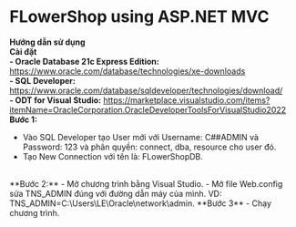 # FLowerShop using ASP.NET MVC
**Hướng dẫn sử dụng**
<br>
**Cài đặt**
<br>
**- Oracle Database 21c Express Edition:** https://www.oracle.com/database/technologies/xe-downloads
<br>
**- SQL Developer:** https://www.oracle.com/database/sqldeveloper/technologies/download/
<br>
**- ODT for Visual Studio:** https://marketplace.visualstudio.com/items?itemName=OracleCorporation.OracleDeveloperToolsForVisualStudio2022
<br>
**Bước 1:**
- Vào SQL Developer tạo User mới với Username: C##ADMIN và Password: 123 và phân quyền: connect, dba, resource cho user đó.
- Tạo New Connection với tên là: FLowerShopDB.
<br>
**Bước 2:**
- Mở chương trình bằng Visual Studio.
- Mở file Web.config sửa TNS_ADMIN đúng với đường dẫn máy của mình. VD: TNS_ADMIN=C:\Users\LE\Oracle\network\admin.
**Bước 3**
- Chạy chương trình.
